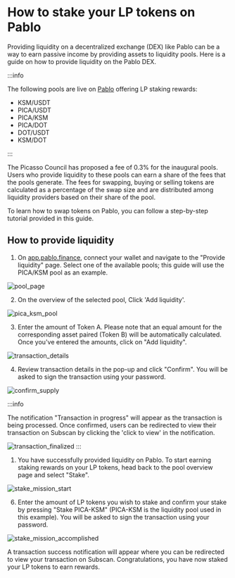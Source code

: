 # How to stake your LP tokens on Pablo

Providing liquidity on a decentralized exchange (DEX) like Pablo can be a way to earn passive income by providing assets to liquidity pools.
Here is a guide on how to provide liquidity on the Pablo DEX. 

:::info

The following pools are live on [Pablo](https://app.pablo.finance/provide-liquidity/) offering LP staking rewards:

- KSM/USDT
- PICA/USDT
- PICA/KSM
- PICA/DOT
- DOT/USDT
- KSM/DOT

:::

The Picasso Council has proposed a fee of 0.3% for the inaugural pools. Users who provide liquidity to these pools can earn a share of the fees that the pools generate. The fees for swapping, buying or selling tokens are calculated as a percentage of the swap size and are distributed among liquidity providers based on their share of the pool.

To learn how to swap tokens on Pablo, you can follow a step-by-step tutorial provided in this guide.

## How to provide liquidity

1. On [app.pablo.finance], connect your wallet and navigate to the "Provide liquidity" page. Select one of the available pools; this guide will use the PICA/KSM pool as an example.

[app.pablo.finance]: https://app.pablo.finance

![pool_page](./images-how-to-provide-liquidity/pool-page.png)

2. On the overview of the selected pool, Click 'Add liquidity'.

![pica_ksm_pool](./images-how-to-provide-liquidity/pica-ksm-pool.png)

3. Enter the amount of Token A. Please note that an equal amount for the corresponding asset paired (Token B) will be automatically calculated. Once you've entered the amounts, click on "Add liquidity". 

![transaction_details](./images-how-to-provide-liquidity/transaction-details.png)

4. Review transaction details in the pop-up and click "Confirm". You will be asked to sign the transaction using your password.

![confirm_supply](./images-how-to-provide-liquidity/confirm-supply.png)

:::info

The notification "Transaction in progress" will appear as the transaction is being processed. Once confirmed, users can be redirected to view their transaction on Subscan by clicking the 'click to view' in the notification.

![transaction_finalized](./images-how-to-provide-liquidity/transaction-finalized.png)
:::

1. You have successfully provided liquidity on Pablo. To start earning staking rewards on your LP tokens, head back to the pool overview page and select "Stake".

![stake_mission_start](./images-how-to-provide-liquidity/stake-me-baby.png)

6. Enter the amount of LP tokens you wish to stake and confirm your stake by pressing "Stake PICA-KSM" (PICA-KSM is the liquidity pool used in this example). You will be asked to sign the transaction using your password. 

![stake_mission_accomplished](./images-how-to-provide-liquidity/wagyu-stake.png)

A transaction success notification will appear where you can be redirected to view your transaction on Subscan. Congratulations, you have now staked your LP tokens to earn rewards.